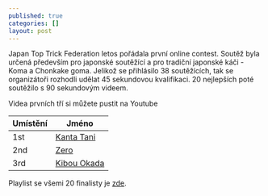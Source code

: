 ```yaml
---
published: true
categories: []
layout: post
---
```

Japan Top Trick Federation letos pořádala první online contest. Soutěž byla určená především pro japonské soutěžící a pro tradiční japonské káči - Koma a Chonkake goma. Jelikož se přihlásilo 38 soutěžících, tak se organizátoři rozhodli udělat 45 sekundovou kvalifikaci.
20 nejlepších poté soutěžilo s 90 sekundovým videem.

Videa prvních tří si můžete pustit na Youtube
<table class="styled-table">
<thead>
<tr>
<th>Umístění</th>
<th>Jméno</th>
</tr>
</thead>
<tbody>
<tr>
<td>1st</td>
<td><a href="https://www.youtube.com/watch?v=vIPIzaddVdU">Kanta Tani</a></td>
</tr>
<tr>
<td>2nd</td>
<td><a href="https://www.youtube.com/watch?v=OhwXlM34OmY">Zero</a></td>
</tr>
<tr>
<td>3rd</td>
<td><a href="https://www.youtube.com/watch?v=pxzUZ-zVs6M">Kibou Okada</a></td>
</tr>
</tbody>
</table>

Playlist se všemi 20 finalisty je [zde](https://www.youtube.com/playlist?list=PL4n71pzRVnZri3SdrtOzz53seai9F4LW_).
